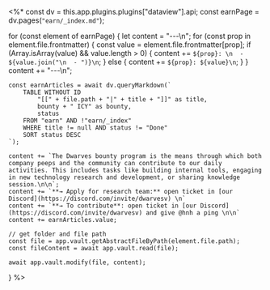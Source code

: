 <%*
const dv = this.app.plugins.plugins["dataview"].api;
const earnPage = dv.pages(`"earn/_index.md"`);

for (const element of earnPage) {
	let content = "---\n";
	for (const prop in element.file.frontmatter) {
		const value = element.file.frontmatter[prop];
		if (Array.isArray(value) && value.length > 0) {
			content += `${prop}: \n  - ${value.join("\n  - ")}\n`;
		} else {
			content += `${prop}: ${value}\n`;
		}
	}
	content += "---\n";

	const earnArticles = await dv.queryMarkdown(`
		TABLE WITHOUT ID
			"[[" + file.path + "|" + title + "]]" as title,
			bounty + " ICY" as bounty,
			status
		FROM "earn" AND !"earn/_index"
		WHERE title != null AND status != "Done"
		SORT status DESC
	`);

	content += `The Dwarves bounty program is the means through which both company peeps and the community can contribute to our daily activities. This includes tasks like building internal tools, engaging in new technology research and development, or sharing knowledge session.\n\n`;
	content += `**→ Apply for research team:** open ticket in [our Discord](https://discord.com/invite/dwarvesv) \n`
	content += `**→ To contribute**: open ticket in [our Discord](https://discord.com/invite/dwarvesv) and give @hnh a ping \n\n`
	content += earnArticles.value;

	// get folder and file path
	const file = app.vault.getAbstractFileByPath(element.file.path);
	const fileContent = await app.vault.read(file);

	await app.vault.modify(file, content);
}
%>